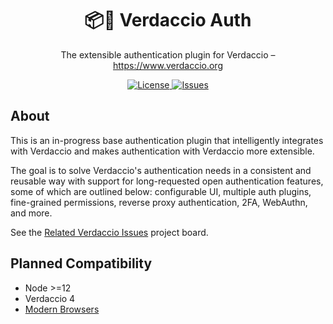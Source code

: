 <h1 align="center">
  📦🔐 Verdaccio Auth
</h1>

<p align="center">
  The extensible authentication plugin for Verdaccio – <a href="https://www.verdaccio.org">https://www.verdaccio.org</a>
</p>

<p align="center">
  <!-- <a href="https://www.npmjs.com/package/verdaccio-auth">
    <img alt="Version" src="https://flat.badgen.net/npm/v/verdaccio-auth?icon=npm">
  </a> -->
  <a href="https://raw.githubusercontent.com/n4bb12/verdaccio-auth/master/LICENSE">
    <img alt="License" src="https://flat.badgen.net/github/license/n4bb12/verdaccio-auth?icon=github">
  </a>
  <a href="https://github.com/n4bb12/verdaccio-auth/issues/new/choose">
    <img alt="Issues" src="https://flat.badgen.net/badge/github/create issue/pink?icon=github">
  </a>
  <!-- <a href="https://circleci.com/gh/n4bb12/workflows/verdaccio-auth">
    <img alt="CircleCI" src="https://flat.badgen.net/circleci/github/n4bb12/verdaccio-auth/master?icon=circleci">
  </a> -->
  <!-- <a href="https://david-dm.org/n4bb12/verdaccio-auth">
    <img alt="Dependencies" src="https://flat.badgen.net/david/dep/n4bb12/verdaccio-auth?icon=npm">
  </a> -->
</p>

## About

This is an in-progress base authentication plugin that intelligently integrates with Verdaccio and makes authentication with Verdaccio more extensible.

The goal is to solve Verdaccio's authentication needs in a consistent and reusable way with support for long-requested open authentication features, some of which are outlined below: configurable UI, multiple auth plugins, fine-grained permissions, reverse proxy authentication, 2FA, WebAuthn, and more.

See the [Related Verdaccio Issues](https://github.com/n4bb12/verdaccio-auth/projects/1) project board.

## Planned Compatibility

- Node >=12
- Verdaccio 4
- [Modern Browsers](browserslist)
